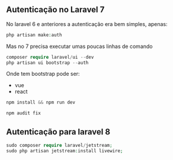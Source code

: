 ## Autenticação no Laravel 7

No laravel 6 e anteriores a autenticação era bem simples, apenas:
```php
php artisan make:auth
```
Mas no 7 precisa executar umas poucas linhas de comando
```php
composer require laravel/ui --dev
php artisan ui bootstrap --auth
```
Onde tem bootstrap pode ser:

- vue
- react
```php
npm install && npm run dev

npm audit fix
```
## Autenticação para laravel 8
```php
sudo composer require laravel/jetstream;
sudo php artisan jetstream:install livewire;
```


